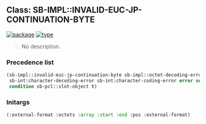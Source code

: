 ## Class: SB-IMPL::INVALID-EUC-JP-CONTINUATION-BYTE
[![package](https://img.shields.io/badge/Package-SB--IMPL-5f9ea0.svg?style=social&colorA=999999)](../) [![type](https://img.shields.io/badge/Type-Class-5f9ea0.svg?style=social&colorA=999999)](../#class) 

> No description.

### Precedence list
```cl
(sb-impl::invalid-euc-jp-continuation-byte sb-impl::octet-decoding-error
 sb-int:character-decoding-error sb-int:character-coding-error error serious-condition
 condition sb-pcl::slot-object t)
```
### Initargs
```cl
(:external-format :octets :array :start :end :pos :external-format)
```
